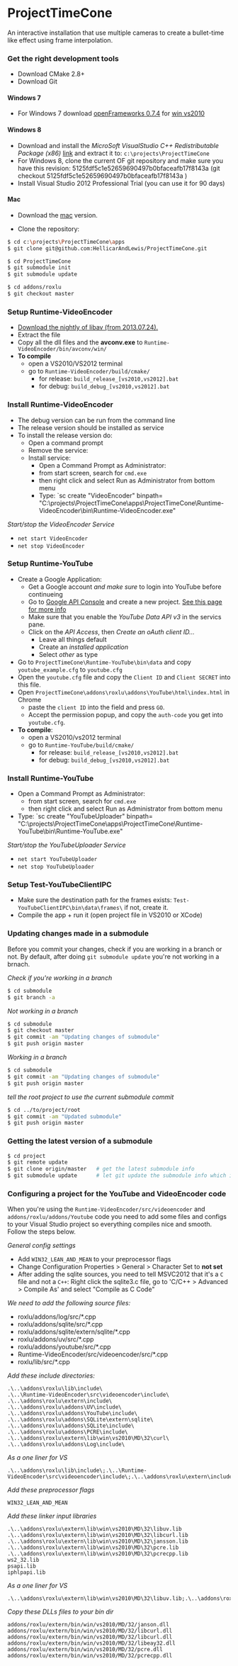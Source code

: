ProjectTimeCone
===============

An interactive installation that use multiple cameras to create a bullet-time like effect using frame interpolation.

### Get the right development tools
 - Download CMake 2.8+
 - Download Git 

#### Windows 7
- For Windows 7 download [openFrameworks 0.7.4](http://www.openframeworks.cc/download) for  [win vs2010](http://www.openframeworks.cc/versions/v0.7.4/of_v0.7.4_vs2010_release.zip)

#### Windows 8
 - Download and install the _MicroSoft VisualStudio C++ Redistributable Package (x86)_ [link](http://www.microsoft.com/en-us/download/details.aspx?id=5555) and extract it to: `c:\projects\ProjectTimeCone`
 - For Windows 8, clone the current OF git repository and make sure you have this revision: 5125fdf5c1e52659690497b0bfaceafb17f8143a (git checkout 5125fdf5c1e52659690497b0bfaceafb17f8143a )
 - Install Visual Studio 2012 Professional Trial (you can use it for 90 days)

#### Mac
 - Download the [mac](http://www.openframeworks.cc/versions/v0.7.4/of_v0.7.4_osx_release.zip) version. 

- Clone the repository:

````sh
$ cd c:\projects\ProjectTimeCone\apps
$ git clone git@github.com:HellicarAndLewis/ProjectTimeCone.git

$ cd ProjectTimeCone
$ git submodule init
$ git submodule update

$ cd addons/roxlu
$ git checkout master

````

### Setup Runtime-VideoEncoder

- [Download the nightly of libav (from 2013.07.24).](http://win32.libav.org/win32/libav-win32-20130724.7z)
- Extract the file 
- Copy all the dll files and the **avconv.exe** to `Runtime-VideoEncoder/bin/avconv/win/`
- **To compile**
  - open a VS2010/VS2012 terminal
  - go to `Runtime-VideoEncoder/build/cmake/` 
     - for release: `build_release_[vs2010,vs2012].bat` 
     - for debug:  `build_debug_[vs2010,vs2012].bat`

### Install Runtime-VideoEncoder

- The debug version can be run from the command line 
- The release version should be installed as service
- To install the release version do:    
  - Open a command prompt
  - Remove the service:
  - Install service: 
      - Open a Command Prompt as Administrator:
      - from start screen, search for `cmd.exe`
      - then right click and select Run as Administrator from bottom menu
      - Type: `sc create "VideoEncoder" binpath= "C:\projects\ProjectTimeCone\apps\ProjectTimeCone\Runtime-VideoEncoder\bin\Runtime-VideoEncoder.exe"  

_Start/stop the VideoEncoder Service_
- `net start VideoEncoder`
- `net stop VideoEncoder`

### Setup Runtime-YouTube

- Create a Google Application:
  - Get a Google account _and make sure_ to login into YouTube before continueing
  - Go to [Google API Console](https://code.google.com/apis/console) and create a new project. [See this page for more info](https://developers.google.com/youtube/registering_an_application) 
  - Make sure that you enable the _YouTube Data API v3_ in the servics pane.
  - Click on the _API Access_, then _Create an oAuth client ID..._
     - Leave all things default
     - Create an _installed application_
     - Select _other_ as type
- Go to `ProjectTimeCone\Runtime-YouTube\bin\data` and copy `youtube_example.cfg` to `youtube.cfg`
- Open the `youtube.cfg` file and copy the `Client ID` and `Client SECRET` into this file. 
- Open `ProjectTimeCone\addons\roxlu\addons\YouTube\html\index.html` in Chrome
  - paste the `client ID` into the field and press `GO`. 
  - Accept the permission popup, and copy the `auth-code` you get into `youtube.cfg`.
- **To compile**:
  - open a VS2010/vs2012 terminal
  - go to `Runtime-YouTube/build/cmake/` 
     - for release: `build_release_[vs2010,vs2012].bat` 
     - for debug:  `build_debug_[vs2010,vs2012].bat`

### Install Runtime-YouTube
- Open a Command Prompt as Administrator:
  - from start screen, search for `cmd.exe`
  - then right click and select Run as Administrator from bottom menu
- Type: `sc create "YouTubeUploader" binpath= "C:\projects\ProjectTimeCone\apps\ProjectTimeCone\Runtime-YouTube\bin\Runtime-YouTube.exe"


_Start/stop the YouTubeUploader Service_
- `net start YouTubeUploader`
- `net stop YouTubeUploader`

### Setup Test-YouTubeClientIPC

- Make sure the destination path for the frames exists: `Test-YouTubeClientIPC\bin\data\frames\` if not, create it.
- Compile the app + run it (open project file in VS2010 or XCode)

### Updating changes made in a submodule

Before you commit your changes, check if you are working in a branch or not. By default,
after doing `git submodule update` you're not working in a brnach. 

_Check if you're working in a branch_

````sh
$ cd submodule
$ git branch -a
````

_Not working in a branch_

````sh
$ cd submodule
$ git checkout master
$ git commit -am "Updating changes of submodule"
$ git push origin master
````

_Working in a branch_

````sh
$ cd submodule
$ git commit -am "Updating changes of submodule"
$ git push origin master
````

_tell the root project to use the current submodule commit_
```sh
$ cd ../to/project/root
$ git commit -am "Updated submodule"
$ git push origin master
````
  
### Getting the latest version of a submodule

````sh
$ cd project
$ git remote update
$ git clone origin/master   # get the latest submodule info
$ git submodule update      # let git update the submodule info which is stored in the root project
````

### Configuring a project for the YouTube and VideoEncoder code

When you're using the `Runtime-VideoEncoder/src/videoencoder` and `addons/roxlu/addons/Youtube`
code you need to add some files and configs to your Visual Studio project so everything compiles
nice and smooth. Follow the steps below.

_General config settings_
- Add `WIN32_LEAN_AND_MEAN` to your preprocessor flags
- Change Configuration Properties > General > Character Set to **not set**  
- After adding the sqlite sources, you need to tell MSVC2012 that it's a `C` file and not a `C++`: 
  Right click the sqlite3.c file, go to 'C/C++ > Advanced > Compile As' and select "Compile as C Code"

_We need to add the following source files:_

 - roxlu/addons/log/src/*.cpp
 - roxlu/addons/sqlite/src/*.cpp
 - roxlu/addons/sqlite/extern/sqlite/*.cpp
 - roxlu/addons/uv/src/*.cpp
 - roxlu/addons/youtube/src/*.cpp
 - Runtime-VideoEncoder/src/videoencoder/src/*.cpp
 - roxlu/lib/src/*.cpp

_Add these include directories:_

````
.\..\addons\roxlu\lib\include\
.\..\Runtime-VideoEncoder\src\videoencoder\include\
.\..\addons\roxlu\extern\include\
.\..\addons\roxlu\addons\UV\include\
.\..\addons\roxlu\addons\YouTube\include\
.\..\addons\roxlu\addons\SQLite\extern\sqlite\
.\..\addons\roxlu\addons\SQLite\include\
.\..\addons\roxlu\addons\PCRE\include\
.\..\addons\roxlu\extern\lib\win\vs2010\MD\32\curl\
.\..\addons\roxlu\addons\Log\include\
````

_As a one liner for VS_
````
.\..\addons\roxlu\lib\include\;.\..\Runtime-VideoEncoder\src\videoencoder\include\;.\..\addons\roxlu\extern\include\;.\..\addons\roxlu\addons\UV\include\;.\..\addons\roxlu\addons\YouTube\include\;.\..\addons\roxlu\addons\SQLite\extern\sqlite\;.\..\addons\roxlu\addons\SQLite\include\;.\..\addons\roxlu\addons\PCRE\include\;.\..\addons\roxlu\extern\lib\win\vs2010\MD\32\curl\;.\..\addons\roxlu\addons\Log\include\
````

_Add these preprocessor flags_

````
WIN32_LEAN_AND_MEAN
````

_Add these linker input libraries_

````
.\..\addons\roxlu\extern\lib\win\vs2010\MD\32\libuv.lib
.\..\addons\roxlu\extern\lib\win\vs2010\MD\32\libcurl.lib
.\..\addons\roxlu\extern\lib\win\vs2010\MD\32\jansson.lib
.\..\addons\roxlu\extern\lib\win\vs2010\MD\32\pcre.lib
.\..\addons\roxlu\extern\lib\win\vs2010\MD\32\pcrecpp.lib
ws2_32.lib
psapi.lib
iphlpapi.lib
````

_As a one liner for VS_
````
.\..\addons\roxlu\extern\lib\win\vs2010\MD\32\libuv.lib;.\..\addons\roxlu\extern\lib\win\vs2010\MD\32\libcurl.lib;.\..\addons\roxlu\extern\lib\win\vs2010\MD\32\jansson.lib;.\..\addons\roxlu\extern\lib\win\vs2010\MD\32\pcre.lib;.\..\addons\roxlu\extern\lib\win\vs2010\MD\32\pcrecpp.lib;ws2_32.lib;psapi.lib;iphlpapi.lib;.\..\addons\roxlu\extern\lib\win\vs2010\MD\32d\msgpack.lib; 
````

_Copy these DLLs files to your bin dir_
````
addons/roxlu/extern/bin/win/vs2010/MD/32/janson.dll        
addons/roxlu/extern/bin/win/vs2010/MD/32/libcurl.dll
addons/roxlu/extern/bin/win/vs2010/MD/32/libcurl.dll
addons/roxlu/extern/bin/win/vs2010/MD/32/libeay32.dll
addons/roxlu/extern/bin/win/vs2010/MD/32/pcre.dll
addons/roxlu/extern/bin/win/vs2010/MD/32/pcrecpp.dll
````      




